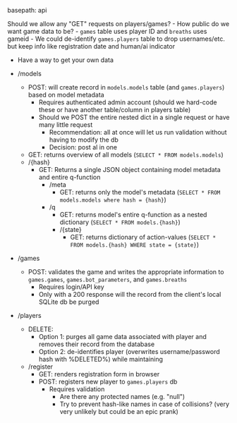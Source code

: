basepath: api

Should we allow any "GET" requests on players/games?
    - How public do we want game data to be?
    - `games` table uses player ID and `breaths` uses gameid
    - We could de-identify `games.players` table to drop usernames/etc. but keep info like registration date and human/ai indicator

- Have a way to get your own data

- /models
    - POST: will create record in `models.models` table (and `games.players`) based on model metadata
        - Requires authenticated admin account (should we hard-code these or have another table/column in players table)
        - Should we POST the entire nested dict in a single request or have many little request
            - Recommendation: all at once will let us run validation without having to modify the db 
            - Decision: post al in one
    - GET: returns overview of all models (`SELECT * FROM models.models`)
    - /{hash}
        - GET: Returns a single JSON object containing model metadata and entire q-function
            - /meta
                - GET: returns only the model's metadata (`SELECT * FROM models.models where hash = {hash}`)
            - /q
                - GET: returns model's entire q-function as a nested dictionary (`SELECT * FROM models.{hash}`)
                - /{state}
                    - GET: returns dictionary of action-values (`SELECT * FROM models.{hash} WHERE state = {state}`)
- /games
    - POST: validates the game and writes the appropriate information to `games.games`, `games.bot_parameters`, and `games.breaths`
        - Requires login/API key
        - Only with a 200 response will the record from the client's local SQLite db be purged 
- /players
    - DELETE:
        - Option 1: purges all game data associated with player and removes their record from the database
        - Option 2: de-identifies player (overwrites username/password hash with %DELETED%) while maintaining 
    - /register
        - GET: renders registration form in browser
        - POST: registers new player to `games.players` db
            - Requires validation   
                - Are there any protected names (e.g. "null")
                - Try to prevent hash-like names in case of collisions? (very very unlikely but could be an epic prank)

